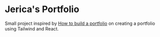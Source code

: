 # Jerica's Portfolio

Small project inspired by [How to build a portfolio](https://www.freecodecamp.org/news/build-portfolio-website-react/) on creating a portfolio using Tailwind and React.